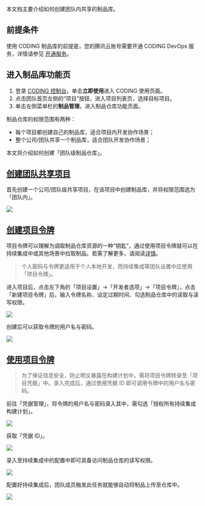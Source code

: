 本文档主要介绍如何创建团队内共享的制品库。

## 前提条件
使用 CODING 制品库的前提是，您的腾讯云账号需要开通 CODING DevOps 服务，详情请参见 [开通服务](https://cloud.tencent.com/document/product/1116/37269)。

## 进入制品库功能页
1. 登录 [CODING 控制台](https://console.cloud.tencent.com/coding)，单击**立即使用**进入 CODING 使用页面。
2. 点击团队首页左侧的“项目”按钮，进入项目列表页，选择目标项目。
3. 单击左侧菜单栏的**制品管理**，进入制品仓库功能页面。
 
制品仓库的权限范围有两种：

-   每个项目都创建自己的制品库，适合项目内开发协作场景；
-   整个公司/团队共享一个制品库，适合团队开发协作场景；

本文将介绍如何创建「团队级制品仓库」。

## [创建团队共享项目](#create-project)

首先创建一个公司/团队级共享项目，在该项目中创建制品库，并将权限范围选为「团队内」。

![](https://help-assets.codehub.cn/enterprise/20211124113505.png)

## [创建项目令牌](#project-token)

项目令牌可以理解为调取制品仓库资源的一种“钥匙”，通过使用项目令牌就可以在持续集成中或其他场景中拉取制品。若需了解更多，请阅读[详情](/docs/project-settings/deploy-tokens.html)。

> 个人密码与令牌更适用于个人本地开发，而持续集成等团队设置中应使用「项目令牌」。

进入项目后，点击左下角的「项目设置」→「开发者选项」→「项目令牌」，点击「新建项目令牌」后，输入令牌名称、设定过期时间、勾选制品仓库中的读取与读写权限。

![](https://help-assets.codehub.cn/enterprise/20221028145847.png)

创建后可以获取令牌的用户名与密码。

![](https://help-assets.codehub.cn/enterprise/20211124135525.png)

## [使用项目令牌](#use-project-token)

> 为了保证信息安全，防止明文暴露在构建计划中，需将项目令牌转录至「项目凭据」中。录入完成后，通过使用凭据 ID 即可调用令牌中的用户名与密码。

前往「凭据管理」，将令牌的用户名与密码录入其中，需勾选「授权所有持续集成构建计划」。

![](https://help-assets.codehub.cn/enterprise/20211124140843.png)

获取「凭据 ID」。

![](https://help-assets.codehub.cn/enterprise/20211124142219.png)

录入至持续集成中的配置中即可具备访问制品仓库的读写权限。

![](https://help-assets.codehub.cn/enterprise/20211124143340.png)

配置好持续集成后，团队成员触发此任务就能够自动将制品上传至仓库中。

![](https://help-assets.codehub.cn/enterprise/20211124143308.png)


